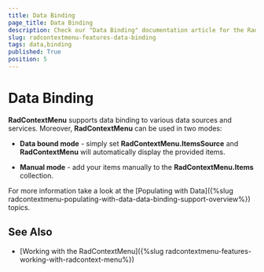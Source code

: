 ```yaml
---
title: Data Binding
page_title: Data Binding
description: Check our "Data Binding" documentation article for the RadContextMenu WPF control.
slug: radcontextmenu-features-data-binding
tags: data,binding
published: True
position: 5
---
```


# Data Binding

__RadContextMenu__ supports data binding to various data sources and services. Moreover, __RadContextMenu__ can be used in two modes:

* __Data bound mode__ - simply set __RadContextMenu.ItemsSource__ and __RadContextMenu__ will automatically display the provided items.

* __Manual mode__ - add your items manually to the __RadContextMenu.Items__ collection. 

For more information take a look at the [Populating with Data]({%slug radcontextmenu-populating-with-data-data-binding-support-overview%}) topics.

## See Also

 * [Working with the RadContextMenu]({%slug radcontextmenu-features-working-with-radcontext-menu%})